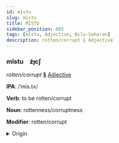 ```yaml
---
id: mîstu
slug: mîstu
title: MÎSTU
sidebar_position: 695
tags: [mîstu, Adjective, Nilo-Saharan]
description: rotten/corrupt § Adjective
---
```


### mîstu&emsp;<span kind="abugida">ƶ́ɟcʃ</span>

*rotten/corrupt* **§** [Adjective](../../tags/Adjective)

**IPA**: /ˈmis.tʌ/

**Verb**: to be rotten/corrupt

**Noun**: rottenness/corruptness

**Modifier**: rotten/corrupt

<details>
    <summary>Origin</summary>
    Kanuri mìstə́ /mistə/<br/>
    <em>Nilo-Saharan Language Family</em>
</details>